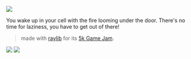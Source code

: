 ![](https://img.itch.zone/aW1nLzc5ODI0NzIuZ2lm/315x250%23c/smGPVh.gif)

You wake up in your cell with the fire looming under the door. There's no time for laziness, you have to get out of there!

>made with [raylib](https://raylib.com/) for its [5k Game Jam](https://itch.io/jam/raylib-5k-gamejam).

![](https://img.itch.zone/aW1hZ2UvMTM3MDcyNy83OTgxNzcyLmdpZg==/original/%2BYd6cA.gif)
![](https://img.itch.zone/aW1hZ2UvMTM3MDcyNy83OTgxNjc1LmdpZg==/original/VymgjX.gif)
